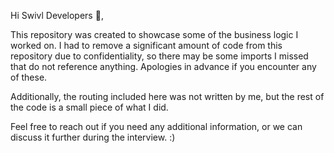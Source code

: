 Hi Swivl Developers 👋,

This repository was created to showcase some of the business logic I worked on. I had to remove a significant amount of code from this repository due to confidentiality, so there may be some imports I missed that do not reference anything. Apologies in advance if you encounter any of these.

Additionally, the routing included here was not written by me, but the rest of the code is a small piece of what I did.

Feel free to reach out if you need any additional information, or we can discuss it further during the interview. :)